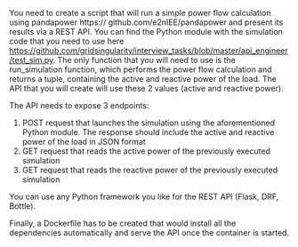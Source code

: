 
You need to create a script that will run a simple power flow calculation using pandapower https:// github.com/e2nIEE/pandapower and present its results via a REST API. You can find the Python module with the simulation code that you need to use here https://github.com/gridsingularity/interview_tasks/blob/master/api_engineer/test_sim.py. The only function that you will need to use is the run_simulation function, which performs the power flow calculation and returns a tuple, containing the active and reactive power of the load. The API that you will create will use these 2 values (active and reactive power).

The API needs to expose 3 endpoints:
1. POST request that launches the simulation using the aforementioned Python module. The response should include the active and reactive power of the load in JSON format
2. GET request that reads the active power of the previously executed simulation 
3. GET request that reads the reactive power of the previously executed simulation 

You can use any Python framework you like for the REST API (Flask, DRF, Bottle). 

Finally, a Dockerfile has to be created that would install all the dependencies automatically and serve the API once the container is started. 
